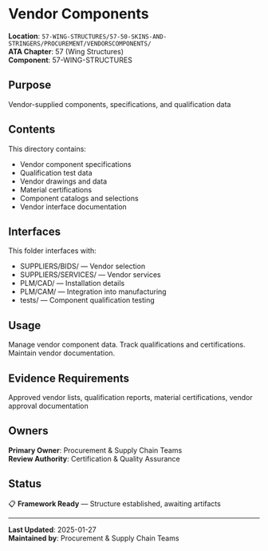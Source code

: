 # Vendor Components

**Location**: `57-WING-STRUCTURES/57-50-SKINS-AND-STRINGERS/PROCUREMENT/VENDORSCOMPONENTS/`  
**ATA Chapter**: 57 (Wing Structures)  
**Component**: 57-WING-STRUCTURES

## Purpose

Vendor-supplied components, specifications, and qualification data

## Contents

This directory contains:

- Vendor component specifications
- Qualification test data
- Vendor drawings and data
- Material certifications
- Component catalogs and selections
- Vendor interface documentation

## Interfaces

This folder interfaces with:

- SUPPLIERS/BIDS/ — Vendor selection
- SUPPLIERS/SERVICES/ — Vendor services
- PLM/CAD/ — Installation details
- PLM/CAM/ — Integration into manufacturing
- tests/ — Component qualification testing

## Usage

Manage vendor component data. Track qualifications and certifications. Maintain vendor documentation.

## Evidence Requirements

Approved vendor lists, qualification reports, material certifications, vendor approval documentation

## Owners

**Primary Owner**: Procurement & Supply Chain Teams  
**Review Authority**: Certification & Quality Assurance

## Status

📋 **Framework Ready** — Structure established, awaiting artifacts

---

**Last Updated**: 2025-01-27  
**Maintained by**: Procurement & Supply Chain Teams
